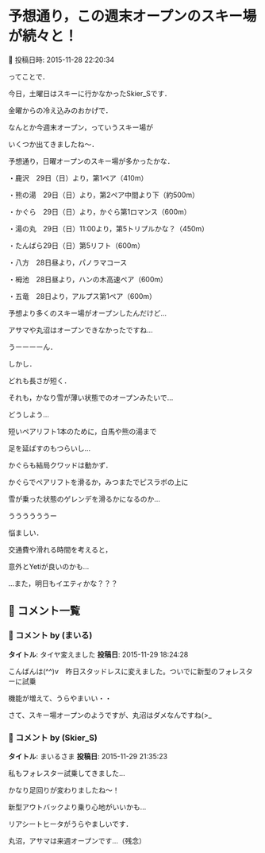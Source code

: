 # 予想通り，この週末オープンのスキー場が続々と！

📅 投稿日時: 2015-11-28 22:20:34

ってことで．


今日，土曜日はスキーに行かなかったSkier_Sです．





金曜からの冷え込みのおかげで．


なんとか今週末オープン，っていうスキー場が


いくつか出てきましたね～．


予想通り，日曜オープンのスキー場が多かったかな．





・鹿沢　29日（日）より，第1ペア（410m）


・熊の湯　29日（日）より，第2ペア中間より下（約500m）


・かぐら　29日（日）より，かぐら第1ロマンス（600m）


・湯の丸　29日（日）11:00より，第5トリプルかな？（450m）


・たんばら29日（日）第5リフト（600m）


・八方　28日昼より，パノラマコース


・栂池　28日昼より，ハンの木高速ペア（600m）


・五竜　28日より，アルプス第1ペア（600m）





予想より多くのスキー場がオープンしたんだけど…


アサマや丸沼はオープンできなかったですね…





うーーーーん．


しかし．


どれも長さが短く．


それも，かなり雪が薄い状態でのオープンみたいで…





どうしよう…


短いペアリフト1本のために，白馬や熊の湯まで


足を延ばすのもつらいし…


かぐらも結局クワッドは動かず．


かぐらでペアリフトを滑るか，みつまたでピスラボの上に


雪が乗った状態のゲレンデを滑るかになるのか…





ううううううー


悩ましい．


交通費や滑れる時間を考えると，


意外とYetiが良いのかも…





…また，明日もイエティかな？？？

## 💬 コメント一覧

### 💬 コメント by (まいる)
**タイトル**: タイヤ変えました
**投稿日**: 2015-11-29 18:24:28

こんばんは(^^)v　昨日スタッドレスに変えました。ついでに新型のフォレスターに試乗

機能が増えて、うらやまいい・・

さて、スキー場オープンのようですが、丸沼はダメなんですね(>_

### 💬 コメント by (Skier_S)
**タイトル**: まいるさま
**投稿日**: 2015-11-29 21:35:23

私もフォレスター試乗してきました…

かなり足回りが変わりましたね～！

新型アウトバックより乗り心地がいいかも…

リアシートヒータがうらやましいです．



丸沼，アサマは来週オープンです…（残念）

